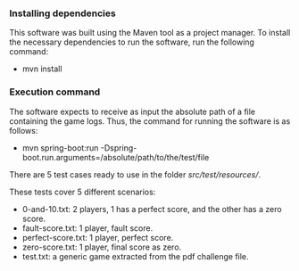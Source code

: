 ### Installing dependencies
This software was built using the Maven tool as a project manager. To install the necessary dependencies to run the software, run the following command:

* mvn install

### Execution command
The software expects to receive as input the absolute path of a file containing the game logs.
Thus, the command for running the software is as follows:

* mvn spring-boot:run  -Dspring-boot.run.arguments=/absolute/path/to/the/test/file

There are 5 test cases ready to use in the folder *src/test/resources/*.

These tests cover 5 different scenarios:
* 0-and-10.txt: 2 players, 1 has a perfect score, and the other has a zero score.
* fault-score.txt: 1 player, fault score.
* perfect-score.txt: 1 player, perfect score.
* zero-score.txt: 1 player, final score as zero.
* test.txt: a generic game extracted from the pdf challenge file.